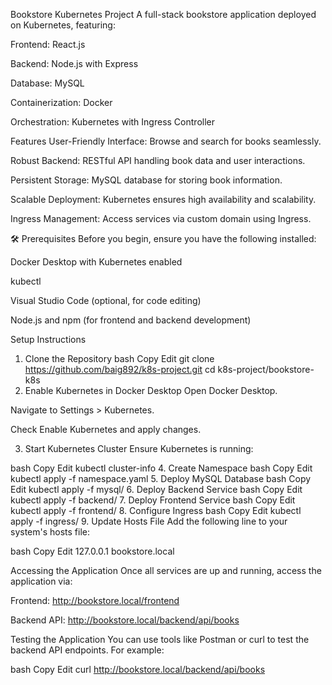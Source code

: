 Bookstore Kubernetes Project
A full-stack bookstore application deployed on Kubernetes, featuring:

Frontend: React.js

Backend: Node.js with Express

Database: MySQL

Containerization: Docker

Orchestration: Kubernetes with Ingress Controller

Features
User-Friendly Interface: Browse and search for books seamlessly.

Robust Backend: RESTful API handling book data and user interactions.

Persistent Storage: MySQL database for storing book information.

Scalable Deployment: Kubernetes ensures high availability and scalability.

Ingress Management: Access services via custom domain using Ingress.

🛠️ Prerequisites
Before you begin, ensure you have the following installed:

Docker Desktop with Kubernetes enabled

kubectl

Visual Studio Code (optional, for code editing)

Node.js and npm (for frontend and backend development)


Setup Instructions

1. Clone the Repository
bash
Copy
Edit
git clone https://github.com/baig892/k8s-project.git
cd k8s-project/bookstore-k8s
2. Enable Kubernetes in Docker Desktop
Open Docker Desktop.

Navigate to Settings > Kubernetes.

Check Enable Kubernetes and apply changes.

3. Start Kubernetes Cluster
Ensure Kubernetes is running:

bash
Copy
Edit
kubectl cluster-info
4. Create Namespace
bash
Copy
Edit
kubectl apply -f namespace.yaml
5. Deploy MySQL Database
bash
Copy
Edit
kubectl apply -f mysql/
6. Deploy Backend Service
bash
Copy
Edit
kubectl apply -f backend/
7. Deploy Frontend Service
bash
Copy
Edit
kubectl apply -f frontend/
8. Configure Ingress
bash
Copy
Edit
kubectl apply -f ingress/
9. Update Hosts File
Add the following line to your system's hosts file:

bash
Copy
Edit
127.0.0.1 bookstore.local


 Accessing the Application
Once all services are up and running, access the application via:

Frontend: http://bookstore.local/frontend

Backend API: http://bookstore.local/backend/api/books

 Testing the Application
You can use tools like Postman or curl to test the backend API endpoints. For example:

bash
Copy
Edit
curl http://bookstore.local/backend/api/books
